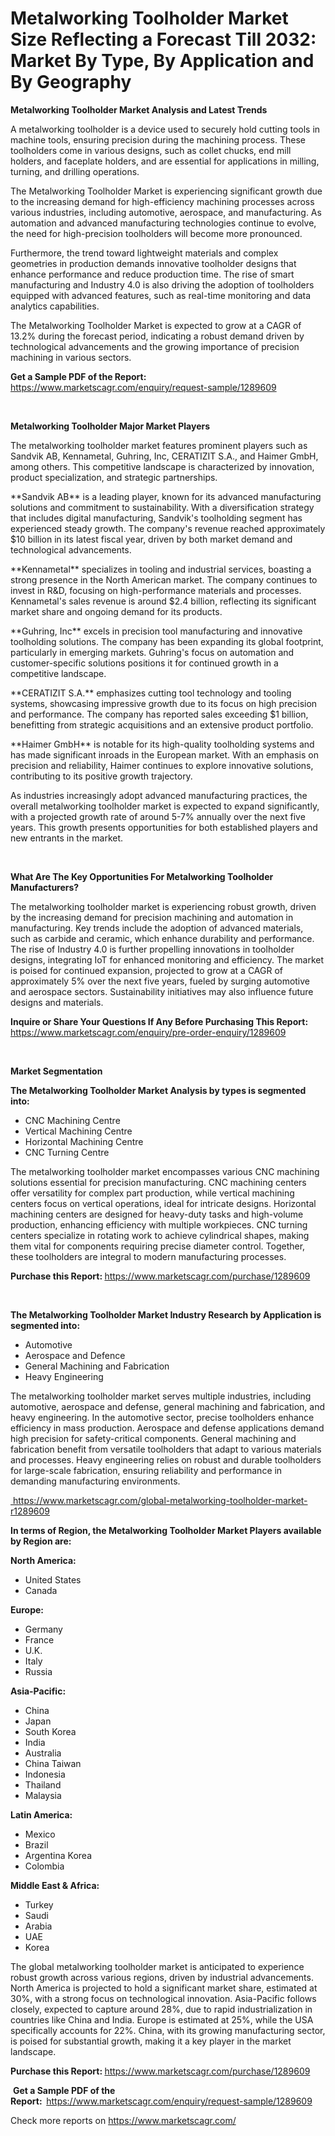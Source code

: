 <p><h1>Metalworking Toolholder Market Size Reflecting a Forecast Till 2032: Market By Type, By Application and By Geography</h1></p><p><strong>Metalworking Toolholder Market Analysis and Latest Trends</strong></p>
<p><p>A metalworking toolholder is a device used to securely hold cutting tools in machine tools, ensuring precision during the machining process. These toolholders come in various designs, such as collet chucks, end mill holders, and faceplate holders, and are essential for applications in milling, turning, and drilling operations. </p><p>The Metalworking Toolholder Market is experiencing significant growth due to the increasing demand for high-efficiency machining processes across various industries, including automotive, aerospace, and manufacturing. As automation and advanced manufacturing technologies continue to evolve, the need for high-precision toolholders will become more pronounced. </p><p>Furthermore, the trend toward lightweight materials and complex geometries in production demands innovative toolholder designs that enhance performance and reduce production time. The rise of smart manufacturing and Industry 4.0 is also driving the adoption of toolholders equipped with advanced features, such as real-time monitoring and data analytics capabilities. </p><p>The Metalworking Toolholder Market is expected to grow at a CAGR of 13.2% during the forecast period, indicating a robust demand driven by technological advancements and the growing importance of precision machining in various sectors.</p></p>
<p><strong>Get a Sample PDF of the Report:&nbsp;</strong> <a href="https://www.marketscagr.com/enquiry/request-sample/1289609?utm_campaign=2014&utm_medium=2&utm_source=Github&utm_content=ia&utm_term=16012025&utm_id=metalworking-toolholder">https://www.marketscagr.com/enquiry/request-sample/1289609</a></p>
<p>&nbsp;</p>
<p><strong>Metalworking Toolholder Major Market Players</strong></p>
<p><p>The metalworking toolholder market features prominent players such as Sandvik AB, Kennametal, Guhring, Inc, CERATIZIT S.A., and Haimer GmbH, among others. This competitive landscape is characterized by innovation, product specialization, and strategic partnerships.</p><p>**Sandvik AB** is a leading player, known for its advanced manufacturing solutions and commitment to sustainability. With a diversification strategy that includes digital manufacturing, Sandvik's toolholding segment has experienced steady growth. The company's revenue reached approximately $10 billion in its latest fiscal year, driven by both market demand and technological advancements.</p><p>**Kennametal** specializes in tooling and industrial services, boasting a strong presence in the North American market. The company continues to invest in R&D, focusing on high-performance materials and processes. Kennametal's sales revenue is around $2.4 billion, reflecting its significant market share and ongoing demand for its products.</p><p>**Guhring, Inc** excels in precision tool manufacturing and innovative toolholding solutions. The company has been expanding its global footprint, particularly in emerging markets. Guhring's focus on automation and customer-specific solutions positions it for continued growth in a competitive landscape.</p><p>**CERATIZIT S.A.** emphasizes cutting tool technology and tooling systems, showcasing impressive growth due to its focus on high precision and performance. The company has reported sales exceeding $1 billion, benefitting from strategic acquisitions and an extensive product portfolio.</p><p>**Haimer GmbH** is notable for its high-quality toolholding systems and has made significant inroads in the European market. With an emphasis on precision and reliability, Haimer continues to explore innovative solutions, contributing to its positive growth trajectory.</p><p>As industries increasingly adopt advanced manufacturing practices, the overall metalworking toolholder market is expected to expand significantly, with a projected growth rate of around 5-7% annually over the next five years. This growth presents opportunities for both established players and new entrants in the market.</p></p>
<p>&nbsp;</p>
<p><strong>What Are The Key Opportunities For Metalworking Toolholder Manufacturers?</strong></p>
<p><p>The metalworking toolholder market is experiencing robust growth, driven by the increasing demand for precision machining and automation in manufacturing. Key trends include the adoption of advanced materials, such as carbide and ceramic, which enhance durability and performance. The rise of Industry 4.0 is further propelling innovations in toolholder designs, integrating IoT for enhanced monitoring and efficiency. The market is poised for continued expansion, projected to grow at a CAGR of approximately 5% over the next five years, fueled by surging automotive and aerospace sectors. Sustainability initiatives may also influence future designs and materials.</p></p>
<p><strong>Inquire or Share Your Questions If Any Before Purchasing This Report:</strong> <a href="https://www.marketscagr.com/enquiry/pre-order-enquiry/1289609?utm_campaign=2014&utm_medium=2&utm_source=Github&utm_content=ia&utm_term=16012025&utm_id=metalworking-toolholder">https://www.marketscagr.com/enquiry/pre-order-enquiry/1289609</a></p>
<p>&nbsp;</p>
<p><strong>Market Segmentation</strong></p>
<p><strong>The Metalworking Toolholder Market Analysis by types is segmented into:</strong></p>
<p><ul><li>CNC Machining Centre</li><li>Vertical Machining Centre</li><li>Horizontal Machining Centre</li><li>CNC Turning Centre</li></ul></p>
<p><p>The metalworking toolholder market encompasses various CNC machining solutions essential for precision manufacturing. CNC machining centers offer versatility for complex part production, while vertical machining centers focus on vertical operations, ideal for intricate designs. Horizontal machining centers are designed for heavy-duty tasks and high-volume production, enhancing efficiency with multiple workpieces. CNC turning centers specialize in rotating work to achieve cylindrical shapes, making them vital for components requiring precise diameter control. Together, these toolholders are integral to modern manufacturing processes.</p></p>
<p><strong>Purchase this Report:&nbsp;</strong><a href="https://www.marketscagr.com/purchase/1289609?utm_campaign=2014&utm_medium=2&utm_source=Github&utm_content=ia&utm_term=16012025&utm_id=metalworking-toolholder">https://www.marketscagr.com/purchase/1289609</a></p>
<p>&nbsp;</p>
<p><strong>The Metalworking Toolholder Market Industry Research by Application is segmented into:</strong></p>
<p><ul><li>Automotive</li><li>Aerospace and Defence</li><li>General Machining and Fabrication</li><li>Heavy Engineering</li></ul></p>
<p><p>The metalworking toolholder market serves multiple industries, including automotive, aerospace and defense, general machining and fabrication, and heavy engineering. In the automotive sector, precise toolholders enhance efficiency in mass production. Aerospace and defense applications demand high precision for safety-critical components. General machining and fabrication benefit from versatile toolholders that adapt to various materials and processes. Heavy engineering relies on robust and durable toolholders for large-scale fabrication, ensuring reliability and performance in demanding manufacturing environments.</p></p>
<p><a href="https://www.marketscagr.com/global-metalworking-toolholder-market-r1289609?utm_campaign=2014&utm_medium=2&utm_source=Github&utm_content=ia&utm_term=16012025&utm_id=metalworking-toolholder">&nbsp;https://www.marketscagr.com/global-metalworking-toolholder-market-r1289609</a></p>
<p><strong>In terms of Region, the Metalworking Toolholder Market Players available by Region are:</strong></p>
<p>
    <p> <strong> North America: </strong>
        <ul>
            <li>United States</li>
            <li>Canada</li>
        </ul>
        </p> 
    <p> <strong> Europe: </strong>
        <ul>
            <li>Germany</li>
            <li>France</li>
            <li>U.K.</li>
            <li>Italy</li>
            <li>Russia</li>
        </ul>
        </p> 
    <p> <strong> Asia-Pacific: </strong>
        <ul>
            <li>China</li>
            <li>Japan</li>
            <li>South Korea</li>
            <li>India</li>
            <li>Australia</li>
            <li>China Taiwan</li>
            <li>Indonesia</li>
            <li>Thailand</li>
            <li>Malaysia</li>
        </ul>
        </p> 
    <p> <strong> Latin America: </strong>
        <ul>
            <li>Mexico</li>
            <li>Brazil</li>
            <li>Argentina Korea</li>
            <li>Colombia</li>
        </ul>
        </p> 
    <p> <strong> Middle East & Africa: </strong>
        <ul>
            <li>Turkey</li>
            <li>Saudi</li>
            <li>Arabia</li>
            <li>UAE</li>
            <li>Korea</li>
        </ul>
    </p>
    </p>
<p><p>The global metalworking toolholder market is anticipated to experience robust growth across various regions, driven by industrial advancements. North America is projected to hold a significant market share, estimated at 30%, with a strong focus on technological innovation. Asia-Pacific follows closely, expected to capture around 28%, due to rapid industrialization in countries like China and India. Europe is estimated at 25%, while the USA specifically accounts for 22%. China, with its growing manufacturing sector, is poised for substantial growth, making it a key player in the market landscape.</p></p>
<p><strong>Purchase this Report: </strong><a href="https://www.marketscagr.com/purchase/1289609?utm_campaign=2014&utm_medium=2&utm_source=Github&utm_content=ia&utm_term=16012025&utm_id=metalworking-toolholder">https://www.marketscagr.com/purchase/1289609</a></p>
<p>&nbsp;<strong>Get a Sample PDF of the Report:&nbsp;&nbsp;</strong><a href="https://www.marketscagr.com/enquiry/request-sample/1289609?utm_campaign=2014&utm_medium=2&utm_source=Github&utm_content=ia&utm_term=16012025&utm_id=metalworking-toolholder">https://www.marketscagr.com/enquiry/request-sample/1289609</a></p>
<p><strong></strong></p>
<p>Check more reports on <a href="https://www.marketscagr.com/?utm_campaign=2014&utm_medium=2&utm_source=Github&utm_content=ia&utm_term=16012025&utm_id=metalworking-toolholder">https://www.marketscagr.com/</a></p>